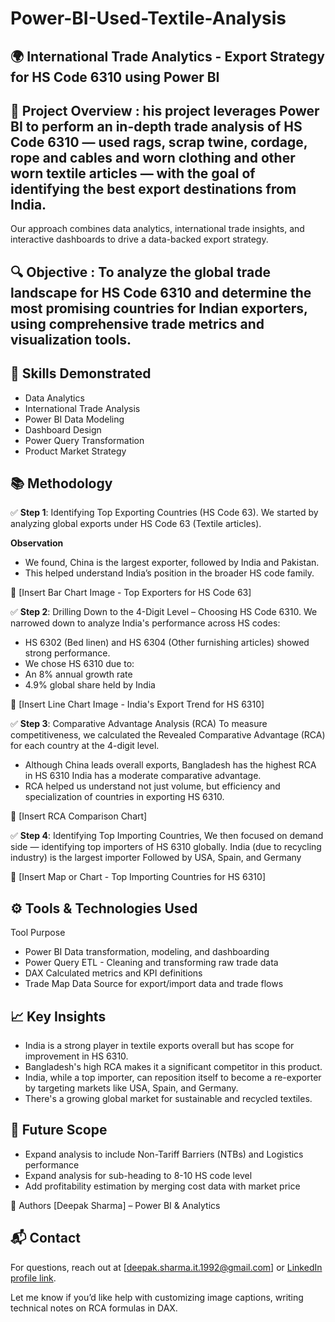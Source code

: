 # Power-BI-Used-Textile-Analysis

## 🌍 **International Trade Analytics** - Export Strategy for HS Code 6310 using Power BI

## 📌 **Project Overview** : his project leverages Power BI to perform an in-depth trade analysis of HS Code 6310 — used rags, scrap twine, cordage, rope and cables and worn clothing and other worn textile articles — with the goal of identifying the best export destinations from India.

Our approach combines data analytics, international trade insights, and interactive dashboards to drive a data-backed export strategy.

## 🔍 **Objective** : To analyze the global trade landscape for HS Code 6310 and determine the most promising countries for Indian exporters, using comprehensive trade metrics and visualization tools.

## 🧠 Skills Demonstrated
- Data Analytics
- International Trade Analysis
- Power BI Data Modeling
- Dashboard Design
- Power Query Transformation
- Product Market Strategy


## 📚 Methodology

✅ **Step 1**: Identifying Top Exporting Countries (HS Code 63). We started by analyzing global exports under HS Code 63 (Textile articles).

**Observation** 
- We found, China is the largest exporter, followed by India and Pakistan.
- This helped understand India’s position in the broader HS code family.

📸 [Insert Bar Chart Image - Top Exporters for HS Code 63]

✅ **Step 2**: Drilling Down to the 4-Digit Level – Choosing HS Code 6310. We narrowed down to analyze India's performance across HS codes:

- HS 6302 (Bed linen) and HS 6304 (Other furnishing articles) showed strong performance.
- We chose HS 6310 due to:
 - An 8% annual growth rate
 - 4.9% global share held by India

📸 [Insert Line Chart Image - India's Export Trend for HS 6310]

✅ **Step 3**: Comparative Advantage Analysis (RCA) To measure competitiveness, we calculated the Revealed Comparative Advantage (RCA) for each country at the 4-digit level.

- Although China leads overall exports, Bangladesh has the highest RCA in HS 6310 India has a moderate comparative advantage.
- RCA helped us understand not just volume, but efficiency and specialization of countries in exporting HS 6310.

📸 [Insert RCA Comparison Chart]


✅ **Step 4**: Identifying Top Importing Countries, We then focused on demand side — identifying top importers of HS 6310 globally. India (due to recycling industry) is the largest importer Followed by USA, Spain, and Germany

📸 [Insert Map or Chart - Top Importing Countries for HS 6310]


## ⚙️ Tools & Technologies Used

Tool	Purpose
- Power BI	Data transformation, modeling, and dashboarding
- Power Query	ETL - Cleaning and transforming raw trade data
- DAX	Calculated metrics and KPI definitions
- Trade Map Data	Source for export/import data and trade flows


## 📈 Key Insights
- India is a strong player in textile exports overall but has scope for improvement in HS 6310.
- Bangladesh's high RCA makes it a significant competitor in this product.
- India, while a top importer, can reposition itself to become a re-exporter by targeting markets like USA, Spain, and Germany.
- There's a growing global market for sustainable and recycled textiles.

## 🔮 Future Scope
- Expand analysis to include Non-Tariff Barriers (NTBs) and Logistics performance 
- Expand analysis for sub-heading to 8-10 HS code level
- Add profitability estimation by merging cost data with market price

🙌 Authors
[Deepak Sharma] – Power BI & Analytics


## 📬 Contact
For questions, reach out at [deepak.sharma.it.1992@gmail.com] or [LinkedIn profile link](https://www.linkedin.com/in/deepak-sharma-58786aa0/).

Let me know if you’d like help with customizing image captions, writing technical notes on RCA formulas in DAX.
